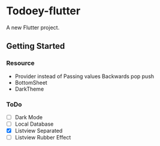 # Todoey-flutter

A new Flutter project.

## Getting Started
### Resource
- Provider instead of Passing values Backwards pop push
- BottomSheet
- DarkTheme
### ToDo
- [ ] Dark Mode
- [ ] Local Database
- [x] Listview Separated
- [ ] Listview Rubber Effect
